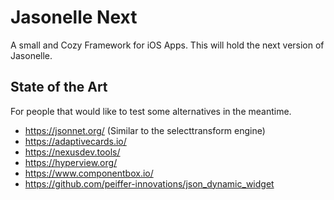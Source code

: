# Jasonelle Next
A small and Cozy Framework for iOS Apps.
This will hold the next version of Jasonelle.

## State of the Art

For people that would like to test some alternatives in the meantime.

- https://jsonnet.org/ (Similar to the selecttransform engine)
- https://adaptivecards.io/
- https://nexusdev.tools/
- https://hyperview.org/
- https://www.componentbox.io/
- https://github.com/peiffer-innovations/json_dynamic_widget
